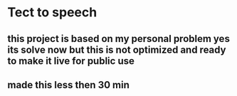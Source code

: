 # Tect to speech 

## this project is based on my personal problem yes its solve now but this is not optimized and ready to make it live for public use


## made this less then 30 min 